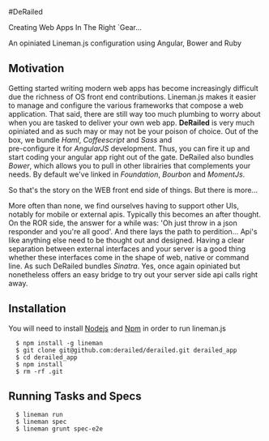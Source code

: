 #DeRailed

Creating Web Apps In The Right `Gear...

An opiniated Lineman.js configuration using Angular, Bower and Ruby


## Motivation
  Getting started writing modern web apps has become increasingly 
  difficult due the richness of OS front end contributions. Lineman.js 
  makes it easier to manage and configure the various frameworks that 
  compose a web application. That said, there are still way too much 
  plumbing to worry about when you are tasked to deliver your own web app. 
  <strong>DeRailed</strong> is very much opiniated and as such may or may not be your poison 
  of choice. Out of the box, we bundle _Haml_, _Coffeescript_ and _Sass_ and  
  pre-configure it for _AngularJS_ development. 
  Thus, you can fire it up and start coding your angular app right out of the 
  gate. DeRailed also bundles _Bower_, which allows you to pull in 
  other librairies that complements your needs. By default we've linked in 
  _Foundation_, _Bourbon_ and _MomentJs_.
  
  So that's the story on the WEB front end side of things. But there is more...

  More often than none, we find ourselves having to support other UIs, 
  notably for mobile or external apis. Typically this becomes an after 
  thought. On the ROR side, the answer for a while was: 'Oh just throw in 
  a json responder and you're all good'. And there lays the path to perdition... 
  Api's like anything else need to be thought out and designed. Having a 
  clear separation between external interfaces and your server is a good 
  thing whether these interfaces come in the shape of web, native or command line. 
  As such DeRailed bundles _Sinatra_. Yes, once again opiniated but nonetheless 
  offers an easy bridge to try out your server side api calls right away. 

## Installation
      
  You will need to install [Nodejs](http://nodejs.org) and [Npm](http://npmjs.org)
  in order to run lineman.js

  ```
    $ npm install -g lineman
    $ git clone git@github.com:derailed/derailed.git derailed_app
    $ cd derailed_app
    $ npm install
    $ rm -rf .git
  ```

## Running Tasks and Specs
  ```
    $ lineman run
    $ lineman spec
    $ lineman grunt spec-e2e
  ```